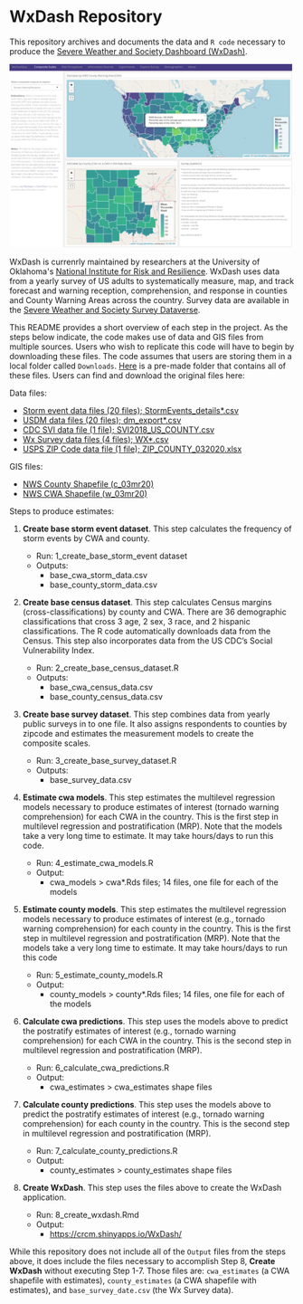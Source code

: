 # WxDash Repository 

This repository archives and documents the data and `R code` necessary to produce the [Severe Weather and Society Dashboard (WxDash)](https://crcm.shinyapps.io/WxDash/). 

<a href = "https://crcm.shinyapps.io/WxDash/">
 <img src="https://github.com/oucrcm/wxdash/blob/master/example_dash.png" width="500" alt="chart">
</a>

WxDash is currenrly maintained by researchers at the University of Oklahoma's [National Institute for Risk and Resilience](risk.ou.edu). WxDash uses data from a yearly survey of US adults to systematically measure, map, and track forecast and warning reception, comprehension, and response in counties and County Warning Areas across the country. Survey data are available in the [Severe Weather and Society Survey Dataverse](https://dataverse.harvard.edu/dataverse/wxsurvey).

This README provides a short overview of each step in the project. As the steps below indicate, the code makes use of data and GIS files from multiple sources. Users who wish to replicate this code will have to begin by downloading these files. The code assumes that users are storing them in a local folder called `Downloads`. [Here](https://www.dropbox.com/sh/g6f0kyq5rlufq02/AAD4u06hr5RqqRXH_HCCurCja?dl=0) is a pre-made folder that contains all of these files. Users can find and download the original files here:

Data files:

- [Storm event data files (20 files); StormEvents_details*.csv](https://www1.ncdc.noaa.gov/pub/data/swdi/stormevents/csvfiles/)
- [USDM data files (20 files); dm_export*.csv](https://droughtmonitor.unl.edu/Data/DataDownload/ComprehensiveStatistics.aspx)
- [CDC SVI data file (1 file); SVI2018_US_COUNTY.csv](https://svi.cdc.gov/data-and-tools-download.html)
- [Wx Survey data files (4 files); WX*.csv](https://dataverse.harvard.edu/dataverse/wxsurvey)
- [USPS ZIP Code data file (1 file); ZIP_COUNTY_032020.xlsx](https://www.huduser.gov/portal/datasets/usps_crosswalk.html)

GIS files:

- [NWS County Shapefile (c_03mr20)](https://www.weather.gov/gis/Counties)
- [NWS CWA Shapefile (w_03mr20)](https://www.weather.gov/gis/CWABounds)

Steps to produce estimates:

1.	**Create base storm event dataset**. This step calculates the frequency of storm events by CWA and county.
        
    - Run: 1_create_base_storm_event dataset
    - Outputs: 
        - base_cwa_storm_data.csv
        - base_county_storm_data.csv

2.	**Create base census dataset**. This step calculates Census margins (cross-classifications) by county and CWA. There are 36 demographic classifications that cross 3 age, 2 sex, 3 race, and 2 hispanic classifications. The R code automatically downloads data from the Census. This step also incorporates data from the US CDC’s Social Vulnerability Index.
        
    - Run: 2_create_base_census_dataset.R
    - Outputs: 
        - base_cwa_census_data.csv
        - base_county_census_data.csv

3.	**Create base survey dataset**. This step combines data from yearly public surveys in to one file. It also assigns respondents to counties by zipcode and estimates the measurement models to create the composite scales.
       
    - Run: 3_create_base_survey_dataset.R
    - Outputs:
        - base_survey_data.csv

4.	**Estimate cwa models**. This step estimates the multilevel regression models necessary to produce estimates of interest (tornado warning comprehension) for each CWA in the country. This is the first step in multilevel regression and postratification (MRP). Note that the models take a very long time to estimate. It may take hours/days to run this code.
       
    - Run: 4_estimate_cwa_models.R
    - Output:
        - cwa_models > cwa*.Rds files; 14 files, one file for each of the models

5.	**Estimate county models**. This step estimates the multilevel regression models necessary to produce estimates of interest (e.g., tornado warning comprehension) for each county in the country. This is the first step in multilevel regression and postratification (MRP). Note that the models take a very long time to estimate. It may take hours/days to run this code
       
    - Run: 5_estimate_county_models.R
    - Output:
        - county_models > county*.Rds files; 14 files, one file for each of the models

6. **Calculate cwa predictions**. This step uses the models above to predict the postratify estimates of interest (e.g., tornado warning comprehension) for each CWA in the country. This is the second step in multilevel regression and postratification (MRP).
       
    - Run: 6_calculate_cwa_predictions.R
    - Output:
        - cwa_estimates > cwa_estimates shape files

7. **Calculate county predictions**. This step uses the models above to predict the postratify estimates of interest (e.g., tornado warning comprehension) for each county in the country. This is the second step in multilevel regression and postratification (MRP).
       
    - Run: 7_calculate_county_predictions.R
    - Output:
        - county_estimates > county_estimates shape files

6.	**Create WxDash**. This step uses the files above to create the WxDash application.
      
    - Run: 8_create_wxdash.Rmd
    - Output:
        - https://crcm.shinyapps.io/WxDash/
                
While this repository does not include all of the `Output` files from the steps above, it does include the files necessary to accomplish Step 8, **Create WxDash** without executing Step 1-7. Those files are: `cwa_estimates` (a CWA shapefile with estimates), `county_estimates` (a CWA shapefile with estimates), and `base_survey_date.csv` (the Wx Survey data).

